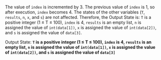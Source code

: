 The value of `index` is incremented by 3. The previous value of `index` is 1, so after execution, `index` becomes 4. The states of the other variables (`T`, `results`, `n`, `x`, and `s`) are not affected. Therefore, the Output State is: `T` is a positive integer (1 ≤ T ≤ 100), `index` is 4, `results` is an empty list, `n` is assigned the value of `int(data[1])`, `x` is assigned the value of `int(data[2])`, and `s` is assigned the value of `data[3]`.

Output State: **`T` is a positive integer (1 ≤ T ≤ 100), `index` is 4, `results` is an empty list, `n` is assigned the value of `int(data[1])`, `x` is assigned the value of `int(data[2])`, and `s` is assigned the value of `data[3]`**